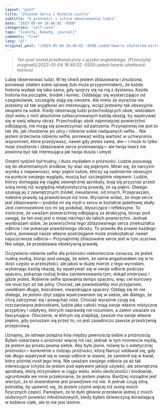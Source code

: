```yaml
---
layout: "post"
title: "Znużone Serca i Rozbite Lustra"
subtitle: "O próżności i sztuce obserwowania ludzi"
date: "2023-05-04 16:46:02 -0500"
categories: "self-care"
tags: "[vanity, beauty, journal]"
comments: "true"
lang: "pl"
original_post: "/2023-05-04 16:46:02 -0500-jaded-hearts-shattered-mirrors"
---
```


> *Ten post został przetłumaczony z języka angielskiego. [Przeczytaj oryginał](/2023-05-04 16:46:02 -0500-jaded-hearts-shattered-mirrors)*

Lubię obserwować ludzi. W tej chwili jestem zblazowana i znudzona, ponieważ zdałam sobie sprawę (lub może przypomniałam), że każda historia wydaje się taka sama, gdy spojrzy się na nią z dystansu. Każda historia ma początek, środek i koniec. Oddalając się wystarczająco od czegokolwiek, szczegóły stają się nieostre. Ale mimo że wyraźnie nie jesteśmy aż tak wyjątkowi ani interesujący, wciąż jesteśmy tak obsesyjnie skupieni na sobie. Kiedy obserwuję ludzi przechodzących obok, widziałam zbyt wielu z nich absolutnie zafascynowanych każdą okazją, by wpatrywać się w swój własny obraz. Przechodząc obok najmniejszej powierzchni odbijającej, nie mogą się powstrzymać od patrzenia. Przynajmniej nie jest to tak złe, jak chodzenie po ulicy i robienie sobie nadąsanych selfie... Nie jestem przeciwna robieniu selfie, ponieważ widzę wartość w uchwyceniu wspomnień, które przeżywasz, nawet gdy jesteś sama, ale— i może to tylko moje znudzenie i zblazowane serce przemawiają— ale twoja twarz nie powinna być tak interesująca jak twoja dusza i umysł.<!-- more -->

Ostatni tydzień był trudny, i dużo myślałam o próżności. Ludzie posuwają się do ekstremalnych środków, by stać się pięknymi. Mówi się, że narcyzm wynika z niepewności, więc piękni ludzie, którzy są nadmiernie obsesyjni na punkcie swojego wyglądu, muszą być szczególnie niepewni. Ludzie, którzy domagają się ciągłej zewnętrznej aprobaty, boją się przyznać przed sobą mniej niż względną relatywistyczną prawdę, że są piękni. Dlatego szukają jej z zewnętrznych źródeł, nieustannie, od innych. Przepraszam, niektóre prawdy są prawdziwsze niż inne. Wyraźnie widać, że moje serce jest zblazowane— podoba mi się myśl o sercu w kształcie jadeitowej skały. Jest ciemnozielone (co mi się podoba), błyszczące i refleksyjne. To ironiczne, że uważam powierzchnię odbijającą za atrakcyjną, biorąc pod uwagę, że ten esej jest o mojej niechęci do takich powierzchni. Jednak wyobrażam sobie, że powierzchnia tego zblazowanego serca zniekształca odbicie i nie pokazuje prawdziwego obrazu. To prawda dla prawie każdego lustra, ponieważ nasze własne postrzeganie może zniekształcać nawet najuczciwsze odbicia— Przynajmniej zblazowane serce jest w tym uczciwe. Nie udaje, że przedstawia obiektywną prawdę.

Oczywiście robienie selfie dla próżności niekoniecznie oznacza, że jesteś nudną osobą, biorąc pod uwagę, że wiem, że sama angażowałam się w to dość często w przeszłości, ale jakoś w dużej mierze z tego wyrosłam, wybierając każdą okazję, by wpatrywać się w swoje odbicie podczas spaceru, pokazuje rodzaj braku zainteresowania tym, dokąd zmierzasz i gdzie jesteś. Robienie selfie spowalnia tempo spaceru, więc cel końcowy nie musi być aż tak pilny. Chociaż, jak powiedzieliby moi przyjaciele, uwielbiam długie, bezcelowe, meandrujące spacery. Oddaję się im nie dlatego, że jestem zbyt zajęta wpatrywaniem się w siebie, ale dlatego, że chcę zatrzymać się i powąchać róże. Chociaż wyraźnie czuję się rozczarowana jednostkami, ludzie jako całość mają swoje własne mistyczne przypływy i odpływy, których naprawdę nie rozumiem, a zatem uważam za fascynujące. Otoczenie, w którym się znajduję, zawsze ma swoje własne piękno, gdy poruszam się przez to, co jest zasadniczo zawsze przestrzenią przejściową.

Uznajmy, że istnieje potężna linia między pewnością siebie a próżnością. Byłam oskarżana o próżność więcej niż raz; jednak w tym momencie myślę, że jestem po prostu pewna siebie. Aby było jasne, mówię tu o estetycznej próżności— konkretnie o rodzaju próżności, którą Narcyz oddawał się, gdy tak długo wpatrywał się w swoje odbicie w stawie, że zamienił się w kwiat, który później nosił jego imię. Nie uważam swojego odbicia za aż tak interesujące (chyba że jestem pod wpływem jakiejś używki), ale zewnętrzna aprobata, którą otrzymałam w ciągu wielu, wielu okoliczności i środowisk, ugruntowała we mnie przekonanie, że jestem piękna. Bardziej rozsądne jest wierzyć, że to stwierdzenie jest prawdziwe niż nie. A jednak czuję silną potrzebę, by upewnić się, że jestem czymś więcej niż sumą moich fizycznych części. Pamiętam, że to było główne przesłanie jednej z moich ulubionych powieści młodzieżowych, kiedy byłam dziewczyną dorastającą w kobiece ciało, ale to nie jest istotne.